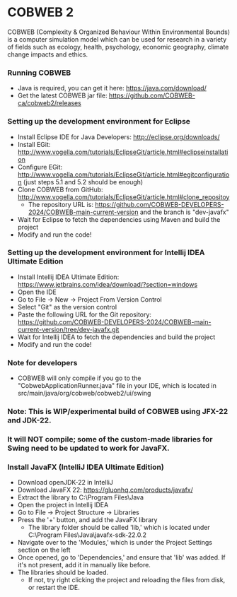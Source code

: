 # COBWEB 2
COBWEB (Complexity & Organized Behaviour Within Environmental Bounds) is a computer simulation model which can be used for research in a variety of fields such as ecology, health, psychology, economic geography, climate change impacts and ethics.


### Running COBWEB
* Java is required, you can get it here: https://java.com/download/
* Get the latest COBWEB jar file: https://github.com/COBWEB-ca/cobweb2/releases

### Setting up the development environment for Eclipse
* Install Eclipse IDE for Java Developers: http://eclipse.org/downloads/
* Install EGit: http://www.vogella.com/tutorials/EclipseGit/article.html#eclipseinstallation
* Configure EGit: http://www.vogella.com/tutorials/EclipseGit/article.html#egitconfiguration (just steps 5.1 and 5.2 should be enough)
* Clone COBWEB from GitHub: http://www.vogella.com/tutorials/EclipseGit/article.html#clone_repositoy
  * The repository URL is: https://github.com/COBWEB-DEVELOPERS-2024/COBWEB-main-current-version and the branch is "dev-javafx"
* Wait for Eclipse to fetch the dependencies using Maven and build the project
* Modify and run the code!

### Setting up the development environment for Intellij IDEA Ultimate Edition
* Install Intellij IDEA Ultimate Edition: https://www.jetbrains.com/idea/download/?section=windows
* Open the IDE
* Go to File -> New -> Project From Version Control
* Select "Git" as the version control
* Paste the following URL for the Git repository: https://github.com/COBWEB-DEVELOPERS-2024/COBWEB-main-current-version/tree/dev-javafx.git
* Wait for Intellij IDEA to fetch the dependencies and build the project
* Modify and run the code!

### Note for developers
* COBWEB will only compile if you go to the "CobwebApplicationRunner.java" file in your IDE, which is located in src/main/java/org/cobweb/cobweb2/ui/swing

### Note: This is WIP/experimental build of COBWEB using JFX-22 and JDK-22. 
### It will NOT compile; some of the custom-made libraries for Swing need to be updated to work for JavaFX.

### Install JavaFX (IntelliJ IDEA Ultimate Edition)
* Download openJDK-22 in IntelliJ
* Download JavaFX 22: https://gluonhq.com/products/javafx/
* Extract the library to C:\Program Files\Java
* Open the project in Intellij IDEA
* Go to File -> Project Structure -> Libraries
* Press the '+' button, and add the JavaFX library
  * The library folder should be called 'lib,' which is located under C:\Program Files\Java\javafx-sdk-22.0.2
* Navigate over to the 'Modules,' which is under the Project Settings section on the left
* Once opened, go to 'Dependencies,' and ensure that 'lib' was added. If it's not present, add it in manually like before.
* The libraries should be loaded. 
  * If not, try right clicking the project and reloading the files from disk, or restart the IDE.